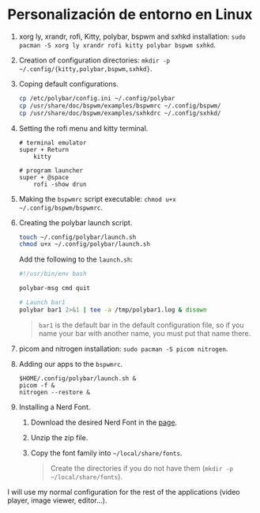 # Personalización de entorno en Linux

1. xorg ly, xrandr, rofi, Kitty, polybar, bspwm and sxhkd installation: `sudo pacman -S xorg ly xrandr rofi kitty polybar bspwm sxhkd`.

2. Creation of configuration directories: `mkdir -p ~/.config/{kitty,polybar,bspwm,sxhkd}`.

3. Coping default configurations.

    ```BASH
    cp /etc/polybar/config.ini ~/.config/polybar
    cp /usr/share/doc/bspwm/examples/bspwmrc ~/.config/bspwm/
    cp /usr/share/doc/bspwm/examples/sxhkdrc ~/.config/sxhkd/
    ```

4. Setting the rofi menu and kitty terminal.

    ```
    # terminal emulator
    super + Return
        kitty

    # program launcher
    super + @space
        rofi -show drun
    ```

5. Making the `bspwmrc` script executable: `chmod u+x ~/.config/bspwm/bspwmrc`.

6. Creating the polybar launch script.

    ```BASH
    touch ~/.config/polybar/launch.sh
    chmod u+x ~/.config/polybar/launch.sh
    ```

    Add the following to the `launch.sh`:

    ```BASH
    #!/usr/bin/env bash

    polybar-msg cmd quit

    # Launch bar1
    polybar bar1 2>&1 | tee -a /tmp/polybar1.log & disown
    ```

    > `bar1` is the default bar in the default configuration file, so if you name your bar with another name, you must put that name there.

7. picom and nitrogen installation: `sudo pacman -S picom nitrogen`.

8. Adding our apps to the `bspwmrc`.

    ```
    $HOME/.config/polybar/launch.sh &
    picom -f &
    nitrogen --restore &
    ```

9. Installing a Nerd Font.

    1. Download the desired Nerd Font in the [page](https://www.nerdfonts.com/font-downloads).

    2. Unzip the zip file.

    3. Copy the font family into `~/local/share/fonts`.

        > Create the directories if you do not have them (`mkdir -p ~/local/share/fonts`).

I will use my normal configuration for the rest of the applications (video player, image viewer, editor...).
